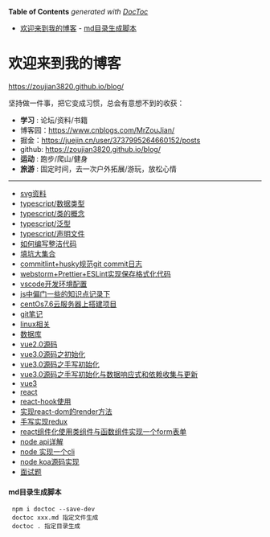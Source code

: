<!--
 * @Author: your name
 * @Date: 2021-03-29 10:06:24
 * @LastEditTime: 2021-07-23 01:01:48
 * @LastEditors: mrzou
 * @Description: In User Settings Edit
 * @FilePath: \blog\README.md
-->
<!-- START doctoc generated TOC please keep comment here to allow auto update -->
<!-- DON'T EDIT THIS SECTION, INSTEAD RE-RUN doctoc TO UPDATE -->
**Table of Contents**  *generated with [DocToc](https://github.com/thlorenz/doctoc)*

- [欢迎来到我的博客](#%E6%AC%A2%E8%BF%8E%E6%9D%A5%E5%88%B0%E6%88%91%E7%9A%84%E5%8D%9A%E5%AE%A2)
      - [md目录生成脚本](#md%E7%9B%AE%E5%BD%95%E7%94%9F%E6%88%90%E8%84%9A%E6%9C%AC)

<!-- END doctoc generated TOC please keep comment here to allow auto update -->

# 欢迎来到我的博客

https://zoujian3820.github.io/blog/

坚持做一件事，把它变成习惯，总会有意想不到的收获：

- **学习** : 论坛/资料/书籍
- 博客园：https://www.cnblogs.com/MrZouJian/
- 掘金：https://juejin.cn/user/3737995264660152/posts
- github: https://zoujian3820.github.io/blog/
- **运动** : 跑步/爬山/健身
- **旅游** : 固定时间，去一次户外拓展/游玩，放松心情

-------------------

- [svg资料](svg/svg.md)
- [typescript/数据类型](typescript/数据类型.md)
- [typescript/类的概念](typescript/ts类.md)
- [typescript/泛型](typescript/泛型.md)
- [typescript/声明文件](typescript/声明文件.md)
- [如何编写整洁代码](note/daimazhenjie.md)
- [填坑大集合](note/tiankenjihe.md)
- [commitlint+husky规范git commit日志](note/pre-commit.md)
- [webstorm+Prettier+ESLint实现保存格式化代码](note/webstorm+Prettier+ESLint.md)
- [vscode开发环境配置](note/vscode-config.md)
- [js中偏门一些的知识点记录下](note/偏门一些的知识点.md)
- [centOs7.6云服务器上搭建项目](note/linux/centOsDemo.md)
- [git笔记](note/git/README.md)
- [linux相关](note/linux/README.md)
- [数据库](note/数据库/mysql.md)
- [vue2.0源码](note/vue源码/vue.md)
- [vue3.0源码之初始化](note/vue3源码/vue.md)
- [vue3.0源码之手写初始化 ](note/vue3源码/vue3-init.js)
- [vue3.0源码之手写初始化与数据响应式和依赖收集与更新](note/vue3源码/初始化与数据响应式和依赖收集与更新.md)
- [vue3](note/vue3使用/index.md)
- [react](note/react/index.md)
- [react-hook使用](note/react/react-hook.md)
- [实现react-dom的render方法](note/react/实现react-dom的render方法)
- [手写实现redux](note/react/react-redux/手写实现redux.md)
- [react组件化使用类组件与函数组件实现一个form表单](note/react/案例/react组件化使用类组件与函数组件实现一个form表单_src)
- [node api详解](note/nodeJs/api详解.md)
- [node 实现一个cli](note/nodeJs/vue-auto-router-node-cli)
- [node koa源码实现](note/nodeJs/koa源码实现)
- [面试题](面试题)


#### md目录生成脚本

```
 npm i doctoc --save-dev
 doctoc xxx.md 指定文件生成
 doctoc . 指定目录生成
```
